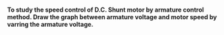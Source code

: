 #### To study the speed control of D.C. Shunt motor by armature control method. Draw the graph between armature voltage and motor speed by varring the armature voltage.
